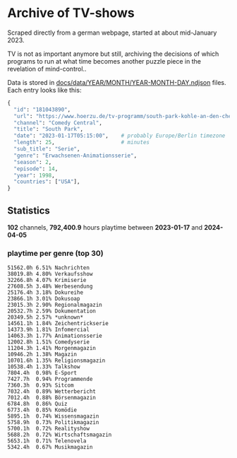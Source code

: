 # Archive of TV-shows

Scraped directly from a german webpage, started at about mid-January 2023.

TV is not as important anymore but still, archiving the decisions of which programs to run at what time
becomes another puzzle piece in the revelation of mind-control.. 

Data is stored in [docs/data/YEAR/MONTH/YEAR-MONTH-DAY.ndjson](docs/data/) files. 
Each entry looks like this:

```python
{
  "id": "181043890", 
  "url": "https://www.hoerzu.de/tv-programm/south-park-kohle-an-den-chefkoch/bid_181043890/", 
  "channel": "Comedy Central", 
  "title": "South Park", 
  "date": "2023-01-17T05:15:00",    # probably Europe/Berlin timezone 
  "length": 25,                     # minutes 
  "sub_title": "Serie", 
  "genre": "Erwachsenen-Animationsserie", 
  "season": 2, 
  "episode": 14, 
  "year": 1998, 
  "countries": ["USA"],
}
```

## Statistics

**102** channels, **792,400.9** hours playtime between **2023-01-17** and **2024-04-05**


### playtime per genre (top 30)

    51562.0h 6.51% Nachrichten
    38019.8h 4.80% Verkaufsshow
    32266.8h 4.07% Krimiserie
    27608.5h 3.48% Werbesendung
    25176.4h 3.18% Dokureihe
    23866.1h 3.01% Dokusoap
    23015.3h 2.90% Regionalmagazin
    20532.7h 2.59% Dokumentation
    20349.5h 2.57% *unknown*
    14561.1h 1.84% Zeichentrickserie
    14373.9h 1.81% Infomercial
    14063.3h 1.77% Animationsserie
    12002.8h 1.51% Comedyserie
    11204.3h 1.41% Morgenmagazin
    10946.2h 1.38% Magazin
    10701.6h 1.35% Religionsmagazin
    10538.4h 1.33% Talkshow
    7804.4h  0.98% E-Sport
    7427.7h  0.94% Programmende
    7360.3h  0.93% Sitcom
    7032.4h  0.89% Wetterbericht
    7012.4h  0.88% Börsenmagazin
    6784.8h  0.86% Quiz
    6773.4h  0.85% Komödie
    5895.1h  0.74% Wissensmagazin
    5758.9h  0.73% Politikmagazin
    5700.1h  0.72% Realityshow
    5688.2h  0.72% Wirtschaftsmagazin
    5653.1h  0.71% Telenovela
    5342.4h  0.67% Musikmagazin
